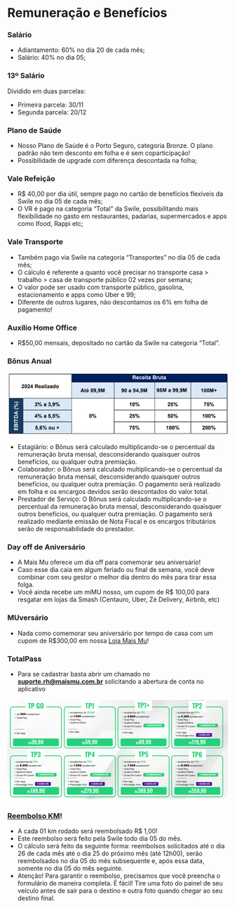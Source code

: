 # Remuneração e Benefícios


### Salário

-	Adiantamento: 60% no dia 20 de cada mês;
-	Salário: 40% no dia 05;

### 13º Salário

Dividido em duas parcelas:

-	Primeira parcela: 30/11
-	Segunda parcela: 20/12

### Plano de Saúde

-	Nosso Plano de Saúde é o Porto Seguro, categoria Bronze. O plano padrão não tem desconto em folha e é sem coparticipação!
-	Possibilidade de upgrade com diferença descontada na folha;

### Vale Refeição

-	R$ 40,00 por dia útil, sempre pago no cartão de benefícios flexíveis da Swile no dia 05 de cada mês;
-	O VR é pago na categoria “Total” da Swile, possibilitando mais flexibilidade no gasto em restaurantes, padarias, supermercados e apps como Ifood, Rappi etc; 
 
### Vale Transporte

-	Também pago via Swile na categoria “Transportes” no dia 05 de cada mês;
-	O cálculo é referente a quanto você precisar no transporte casa > trabalho > casa de transporte público 02 vezes por semana;
-	 O valor pode ser usado com transporte público, gasolina, estacionamento e apps como Uber e 99;
-	Diferente de outros lugares, não descontamos os 6% em folha de pagamento!

### Auxílio Home Office

-	R$50,00 mensais, depositado no cartão da Swile na categoria “Total”.

### Bônus Anual

![bonus](/assets/images/bonus.png#center)

-   Estagiário: o Bônus será calculado multiplicando-se o percentual da remuneração bruta mensal, desconsiderando quaisquer outros benefícios, ou qualquer outra premiação.
-	Colaborador: o Bônus será calculado multiplicando-se o percentual da remuneração bruta mensal, desconsiderando quaisquer outros benefícios, ou qualquer outra premiação. O pagamento será realizado em folha e os encargos devidos serão descontados do valor total.
-	Prestador de Serviço: O Bônus será calculado multiplicando-se o percentual da remuneração bruta mensal, desconsiderando quaisquer outros benefícios, ou qualquer outra premiação. O pagamento será realizado mediante emissão de Nota Fiscal e os encargos tributários serão de responsabilidade do prestador.

### Day off de Aniversário
-	A Mais Mu oferece um dia off para comemorar seu aniversário!
-	Caso esse dia caia em algum feriado ou final de semana, você deve combinar com seu gestor o melhor dia dentro do mês para tirar essa folga.
-	Você ainda recebe um miMU nosso, um cupom de R$ 100,00 para resgatar em lojas da Smash (Centauro, Uber, Zé Delivery, Airbnb, etc) 

### MUversário

-	Nada como comemorar seu aniversário por tempo de casa com um cupom de R$300,00 em nossa [Loja Mais Mu](https://www.lojamaismu.com.br/)! 

### TotalPass

-	Para se cadastrar basta abrir um chamado no **suporte.rh@maismu.com.br** solicitando a abertura de conta no aplicativo

![bonus](/assets/images/totalpass.png#center)

### [Reembolso KM](https://forms.gle/YcGAh3oiK2eeDP1y8)!

-	A cada 01 km rodado será reembolsado R$ 1,00!
-	Este reembolso será feito pela Swile todo dia 05 do mês.
-	O cálculo será feito da seguinte forma: reembolsos solicitados até o dia 26 de cada mês até o dia 25 do próximo mês (até 12h00), serão reembolsados no dia 05 do mês subsequente e, após essa data, somente no dia 05 do mês seguinte.
-	Atenção! Para garantir o reembolso, precisamos que você preencha o formulário de maneira completa. É fácil! Tire uma foto do painel de seu veículo antes de sair para o destino e outra foto quando chegar ao seu destino final.